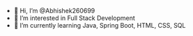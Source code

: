 - 👋 Hi, I’m @Abhishek260699
- 👀 I’m interested in Full Stack Development
- 🌱 I’m currently learning Java, Spring Boot, HTML, CSS, SQL

<!---
Abhishek260699/Abhishek260699 is a ✨ special ✨ repository because its `README.md` (this file) appears on your GitHub profile.
You can click the Preview link to take a look at your changes.
--->
